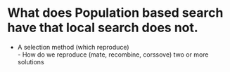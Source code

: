 # What does Population based search have that local search does not.
- A selection method (which reproduce)<br>- How do we reproduce (mate, recombine, corssove) two or more solutions


